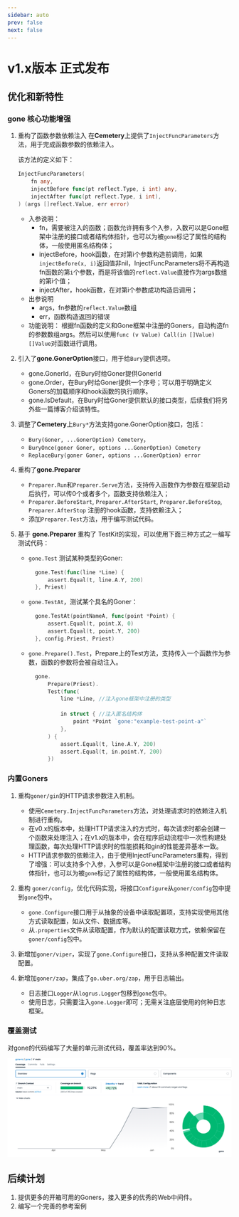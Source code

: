 ```yaml
---
sidebar: auto
prev: false
next: false
---
```


# v1.x版本 正式发布

## 优化和新特性
### gone 核心功能增强
1. 重构了函数参数依赖注入
    在**Cemetery**上提供了`InjectFuncParameters`方法，用于完成函数参数的依赖注入。

    该方法的定义如下：
    ```go
   	InjectFuncParameters(
		fn any,
		injectBefore func(pt reflect.Type, i int) any,
		injectAfter func(pt reflect.Type, i int),
	) (args []reflect.Value, err error)
    ```

    - 入参说明：
      - fn，需要被注入的函数；函数允许拥有多个入参，入数可以是Gone框架中注册的接口或者结构体指针，也可以为被`gone`标记了属性的结构体，一般使用匿名结构体；
      - injectBefore，hook函数，在对第i个参数构造前调用，如果`injectBefore(x, i)`返回值非nil，InjectFuncParameters将不再构造fn函数的第`i`个参数，而是将该值的`reflect.Value`直接作为args数组的第i个值；
      - injectAfter，hook函数，在对第i个参数成功构造后调用；
    - 出参说明
      - args，fn参数的`reflect.Value`数组
      - err，函数构造返回的错误
    - 功能说明：
        根据fn函数的定义和Gone框架中注册的Goners，自动构造fn的参数数组args。然后可以使用`func (v Value) Call(in []Value) []Value`对函数进行调用。


2. 引入了**gone.GonerOption**接口，用于给`Bury`提供选项。
    - gone.GonerId，在Bury时给Goner提供GonerId
    - gone.Order，在Bury时给Goner提供一个序号；可以用于明确定义Goners的加载顺序和hook函数的执行顺序。
    - gone.IsDefault，在Bury时给Goner提供默认的接口类型，后续我们将另外些一篇博客介绍该特性。

3. 调整了**Cemetery**上`Bury*`方法支持gone.GonerOption接口，包括：
    - `Bury(Goner, ...GonerOption) Cemetery`，
    - `BuryOnce(goner Goner, options ...GonerOption) Cemetery`
    - `ReplaceBury(goner Goner, options ...GonerOption) error`

4. 重构了**gone.Preparer**
    - `Preparer.Run`和`Preparer.Serve`方法，支持传入函数作为参数在框架启动后执行，可以传0个或者多个，函数支持依赖注入；
    - `Preparer.BeforeStart`, `Preparer.AfterStart`, `Preparer.BeforeStop`, `Preparer.AfterStop` 注册的hook函数，支持依赖注入；
    - 添加`Preparer.Test`方法，用于编写测试代码。

5. 基于 **gone.Preparer** 重构了 TestKit的实现，可以使用下面三种方式之一编写测试代码：
    - `gone.Test` 测试某种类型的Goner:
      ```go
		gone.Test(func(line *Line) {
			assert.Equal(t, line.A.Y, 200)
		}, Priest)
      ```

    - `gone.TestAt`，测试某个具名的Goner：
      ```go
      	gone.TestAt(pointNameA, func(point *Point) {
			assert.Equal(t, point.X, 0)
			assert.Equal(t, point.Y, 200)
		}, config.Priest, Priest)
      ```
    - `gone.Prepare().Test`，Prepare上的Test方法，支持传入一个函数作为参数，函数的参数将会被自动注入。
      ```go
		gone.
			Prepare(Priest).
			Test(func(
				line *Line, //注入gone框架中注册的类型

				in struct { //注入匿名结构体
					point *Point `gone:"example-test-point-a"`
				},
			) {
				assert.Equal(t, line.A.Y, 200)
				assert.Equal(t, in.point.Y, 200)
			})
      ```

### 内置Goners
1. 重构`goner/gin`的HTTP请求参数注入机制。
   - 使用`Cemetery.InjectFuncParameters`方法，对处理请求时的依赖注入机制进行重构。
   - 在v0.x的版本中，处理HTTP请求注入的方式时，每次请求时都会创建一个函数来处理注入；在v1.x的版本中，会在程序启动流程中一次性构建处理函数，每次处理HTTP请求时的性能损耗和gin的性能差异基本一致。
   - HTTP请求参数的依赖注入，由于使用InjectFuncParameters重构，得到了增强：可以支持多个入参，入参可以是Gone框架中注册的接口或者结构体指针，也可以为被`gone`标记了属性的结构体，一般使用匿名结构体。

2. 重构 `goner/config`，优化代码实现，将接口`Configure`从`goner/config`包中提到`gone`包中。
    - `gone.Configure`接口用于从抽象的设备中读取配置项，支持实现使用其他方式读取配置，如从文件、数据库等。
    - 从`.properties`文件从读取配置，作为默认的配置读取方式，依赖保留在`goner/config`包中。

3. 新增加`goner/viper`，实现了`gone.Configure`接口，支持从多种配置文件读取配置。

4. 新增加`goner/zap`，集成了`go.uber.org/zap`，用于日志输出。
    - 日志接口`Logger`从`logrus.Logger`包移到`gone`包中。
    - 使用日志，只需要注入`gone.Logger`即可；无需关注底层使用的何种日志框架。

### 覆盖测试
对gone的代码编写了大量的单元测试代码，覆盖率达到90%。

[![test](./image.png)](https://app.codecov.io/gh/gone-io/gone)

## 后续计划
1. 提供更多的开箱可用的Goners，接入更多的优秀的Web中间件。
2. 编写一个完善的参考案例